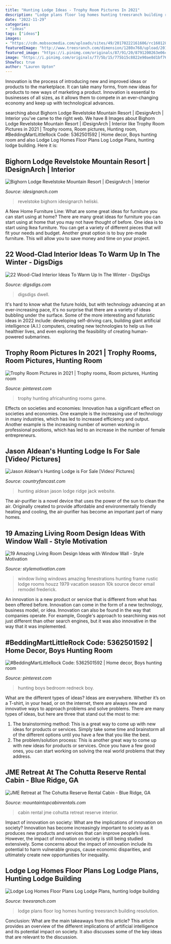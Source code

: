 ```yaml
---
title: "Hunting Lodge Ideas - Trophy Room Pictures In 2021"
description: "Lodge plans floor log homes hunting treesranch building resolution"
date: "2022-11-29"
categories:
- "ideas"
tags: ["ideas"]
images:
- "https://cdn.mobsocmedia.com/uploads/sites/49/20170222161606/rc1601281-1022.jpg"
featuredImage: "http://www.treesranch.com/dimension/1280x768/upload/2016/04/17/lodge-log-homes-floor-plans-log-lodge-plans-lrg-e22e073c60cc0e77.jpg"
featured_image: "https://i.pinimg.com/originals/87/91/20/8791200263e06cdd4144ec373d687e9d.jpg"
image: "https://i.pinimg.com/originals/77/5b/15/775b15c8822e90ae8d1bf767dcdbe05e.jpg"
ShowToc: true
author: "Lauren Upton"
---
```



Innovation is the process of introducing new and improved ideas or products to the marketplace. It can take many forms, from new ideas for products to new ways of marketing a product. Innovation is essential to businesses of all sizes, as it allows them to compete in an ever-changing economy and keep up with technological advances.

	

		
searching about Bighorn Lodge Revelstoke Mountain Resort | iDesignArch | Interior you've came to the right web. We have 8 Images about Bighorn Lodge Revelstoke Mountain Resort | iDesignArch | Interior like Trophy Room Pictures in 2021 | Trophy rooms, Room pictures, Hunting room, #BeddingMartLittleRock Code: 5362501592 | Home decor, Boys hunting room and also Lodge Log Homes Floor Plans Log Lodge Plans, hunting lodge building. Here it is:
		
    
## Bighorn Lodge Revelstoke Mountain Resort | IDesignArch | Interior

<img loading=lazy src="https://www.idesignarch.com/wp-content/uploads/Bighorn-Lodge-Revelstoke_1.jpg" onerror="this.onerror=null;this.src='https://tse3.mm.bing.net/th?id=OIP.e_zpZsTXanohTeMr0H6i4wHaLH&amp;pid=15.1';" alt="Bighorn Lodge Revelstoke Mountain Resort | iDesignArch | Interior">

_Source: idesignarch.com_

>revelstoke bighorn idesignarch heliski. 

	

A New Home Furniture Line: What are some great ideas for furniture you can start using at home?
There are many great ideas for furniture you can start using at home that you may not have thought of before. One idea is to start using Ikea furniture. You can get a variety of different pieces that will fit your needs and budget. Another great option is to buy pre-made furniture. This will allow you to save money and time on your project.

    
## 22 Wood-Clad Interior Ideas To Warm Up In The Winter - DigsDigs

<img loading=lazy src="https://www.digsdigs.com/photos/wood-clad-interior-ideas-to-warm-up-in-the-winter-8.jpg" onerror="this.onerror=null;this.src='https://tse3.mm.bing.net/th?id=OIP.lL75HDA7tLIgVpH_df-5fgHaJ4&amp;pid=15.1';" alt="22 Wood-Clad Interior Ideas To Warm Up In The Winter - DigsDigs">

_Source: digsdigs.com_

>digsdigs dwell. 

	

It's hard to know what the future holds, but with technology advancing at an ever-increasing pace, it's no surprise that there are a variety of ideas bubbling under the surface. Some of the more interesting and futuristic ideas in 2022 include: developing self-driving cars, building giant artificial intelligence (A.I.) computers, creating new technologies to help us live healthier lives, and even exploring the feasibility of creating human-powered submarines.

    
## Trophy Room Pictures In 2021 | Trophy Rooms, Room Pictures, Hunting Room

<img loading=lazy src="https://i.pinimg.com/originals/77/5b/15/775b15c8822e90ae8d1bf767dcdbe05e.jpg" onerror="this.onerror=null;this.src='https://tse4.mm.bing.net/th?id=OIP.rmjlMwloXM21p3JnFCK2RAHaFi&amp;pid=15.1';" alt="Trophy Room Pictures in 2021 | Trophy rooms, Room pictures, Hunting room">

_Source: pinterest.com_

>trophy hunting africahunting rooms game. 

	

Effects on societies and economies:
Innovation has a significant effect on societies and economies. One example is the increasing use of technology in many industries, which has led to increased efficiency and output. Another example is the increasing number of women working in professional positions, which has led to an increase in the number of female entrepreneurs.

    
## Jason Aldean&#039;s Hunting Lodge Is For Sale [Video/ Pictures]

<img loading=lazy src="https://cdn.mobsocmedia.com/uploads/sites/49/20170222161606/rc1601281-1022.jpg" onerror="this.onerror=null;this.src='https://tse4.mm.bing.net/th?id=OIP.9tnyWKrdT4Z6Mz8u8V2wcgHaE8&amp;pid=15.1';" alt="Jason Aldean&#039;s Hunting Lodge is For Sale [Video/ Pictures]">

_Source: countryfancast.com_

>hunting aldean jason lodge ridge jack website. 

	

The air-purifier is a novel device that uses the power of the sun to clean the air. Originally created to provide affordable and environmentally friendly heating and cooling, the air-purifier has become an important part of many homes.

    
## 19 Amazing Living Room Design Ideas With Window Wall - Style Motivation

<img loading=lazy src="http://www.stylemotivation.com/wp-content/uploads/2013/11/21-Amazing-Living-Room-Design-Ideas-with-Window-Wall-16-620x513.jpg" onerror="this.onerror=null;this.src='https://tse1.mm.bing.net/th?id=OIP.9EIkKBrBOtbc91RXeOmbJwHaGI&amp;pid=15.1';" alt="19 Amazing Living Room Design Ideas with Window Wall - Style Motivation">

_Source: stylemotivation.com_

>window living windows amazing fenestrations hunting frame rustic lodge rooms houzz 1979 vacation season 10k source decor email remodel frederick. 

	

An innovation is a new product or service that is different from what has been offered before. Innovation can come in the form of a new technology, business model, or idea. Innovation can also be found in the way that companies operate. For example, Google's approach to searchining was not just different than other search engines, but it was also innovative in the way that it was implemented.

    
## #BeddingMartLittleRock Code: 5362501592 | Home Decor, Boys Hunting Room

<img loading=lazy src="https://i.pinimg.com/originals/87/91/20/8791200263e06cdd4144ec373d687e9d.jpg" onerror="this.onerror=null;this.src='https://tse1.mm.bing.net/th?id=OIP.puqcElu8wZklrAA7bC181QAAAA&amp;pid=15.1';" alt="#BeddingMartLittleRock Code: 5362501592 | Home decor, Boys hunting room">

_Source: pinterest.com_

>hunting boys bedroom redneck boy. 

	

What are the different types of ideas?
Ideas are everywhere. Whether it’s on a T-shirt, in your head, or on the internet, there are always new and innovative ways to approach problems and solve problems. 
There are many types of ideas, but here are three that stand out the most to me: 
1. The brainstorming method: This is a great way to come up with new ideas for products or services. Simply take some time and brainstorm all of the different options until you have a few that you like the best.
2. The problem/solution process: This is another great way to come up with new ideas for products or services. Once you have a few good ones, you can start working on solving the real world problems that they address. 

    
## JME Retreat At The Cohutta Reserve Rental Cabin - Blue Ridge, GA

<img loading=lazy src="http://mountaintopcabinrentals.com/CabinRentals/Cabin_Interior_1.jpg" onerror="this.onerror=null;this.src='https://tse3.mm.bing.net/th?id=OIP.VLqdi62SxIepn4YFvKH5ZQHaEK&amp;pid=15.1';" alt="JME Retreat at The Cohutta Reserve Rental Cabin - Blue Ridge, GA">

_Source: mountaintopcabinrentals.com_

>cabin rental jme cohutta retreat reserve interior. 

	

Impact of innovation on society: What are the implications of innovation on society?
Innovation has become increasingly important to society as it produces new products and services that can improve people’s lives. However, the impact of innovation on society is still being studied extensively. Some concerns about the impact of innovation include its potential to harm vulnerable groups, cause economic disparities, and ultimately create new opportunities for inequality.

    
## Lodge Log Homes Floor Plans Log Lodge Plans, Hunting Lodge Building

<img loading=lazy src="http://www.treesranch.com/dimension/1280x768/upload/2016/04/17/lodge-log-homes-floor-plans-log-lodge-plans-lrg-e22e073c60cc0e77.jpg" onerror="this.onerror=null;this.src='https://tse2.mm.bing.net/th?id=OIP.yerI19sINCxoF-zb80dKmwHaEc&amp;pid=15.1';" alt="Lodge Log Homes Floor Plans Log Lodge Plans, hunting lodge building">

_Source: treesranch.com_

>lodge plans floor log homes hunting treesranch building resolution. 

	

Conclusion: What are the main takeaways from this article?
This article provides an overview of the different implications of artificial intelligence and its potential impact on society. It also discusses some of the key ideas that are relevant to the discussion.

